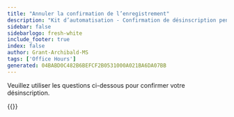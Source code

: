 ```yaml
---
title: "Annuler la confirmation de l’enregistrement"
description: "Kit d’automatisation - Confirmation de désinscription pendant les heures de bureau"
sidebar: false
sidebarlogo: fresh-white
include_footer: true
index: false
author: Grant-Archibald-MS
tags: ['Office Hours']
generated: 04BABD0C482B6BEFCF2B0531000A021BA6DA07BB
---
```


Veuillez utiliser les questions ci-dessous pour confirmer votre désinscription.

{{<questions name="/content/fr/office-hours/unregister-confirm.json" completed="Merci d’avoir complété la confirmation de désinscription" showNavigationButtons="false" locale="fr">}}
